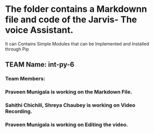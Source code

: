 # The folder contains a Markdownn file and code of the Jarvis- The voice Assistant.

It can Contains Simple Modules that can be Implemented and Installed through Pip




## TEAM Name: int-py-6
### Team Members:

### Praveen Munigala is working on the Markdown File.
### Sahithi Chichili, Shreya Chaubey  is working on Video Recording.
### Praveen Munigala is working on Editing the video.

